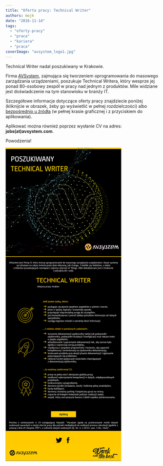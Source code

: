 ```yaml
---
title: "Oferta pracy: Technical Writer"
authors: mojk
date: "2016-11-14"
tags:
  - "oferty-pracy"
  - "praca"
  - "kariera"
  - "praca"
coverImage: "avsystem_logo1.jpg"
---
```


Technical Writer nadal poszukiwany w Krakowie.

Firma [AVSystem](https://www.avsystem.com/), zajmująca się tworzeniem
oprogramowania do masowego zarządzania urządzeniami, poszukuje Technical
Writera, który wesprze jej ponad 80-osobowy zespół w pracy nad jednym z
produktów. Mile widziane jest doświadczenie na tym stanowisku w branży IT.

Szczegółowe informacje dotyczące oferty pracy znajdziecie poniżej (kliknijcie w
obrazek, żeby go wyświetlić w pełnej rozdzielczości) albo
[bezpośrednio u źródła](http://www.workwiththebest.pl/#praca) (w pełnej krasie
graficznej i z przyciskiem do aplikowania).

Aplikować można również poprzez wysłanie CV na adres: **jobs(at)avsystem.com**.

Powodzenia!

[![ogloszenie_avsystem](images/ogloszenie_avsystem.png)](http://techwriter.pl/wp-content/uploads/2016/09/ogloszenie_avsystem.png)
